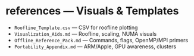 # references — Visuals & Templates

- `Roofline_Template.csv` — CSV for roofline plotting
- `Visualization_Aids.md` — Roofline, scaling, NUMA visuals
- `Offline_Reference_Pack.md` — Commands, flags, OpenMP/MPI primers
- `Portability_Appendix.md` — ARM/Apple, GPU awareness, clusters
